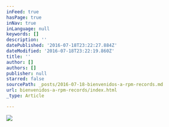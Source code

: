 ```yaml
---
inFeed: true
hasPage: true
inNav: true
inLanguage: null
keywords: []
description: ''
datePublished: '2016-07-18T23:22:27.884Z'
dateModified: '2016-07-18T23:22:19.860Z'
title: ''
author: []
authors: []
publisher: null
starred: false
sourcePath: _posts/2016-07-18-bienvenidos-a-rpm-records.md
url: bienvenidos-a-rpm-records/index.html
_type: Article

---
```

![](https://the-grid-user-content.s3-us-west-2.amazonaws.com/40e7313b-f5d2-4edc-9884-ad8641205c13.png)